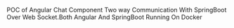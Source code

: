 POC of Angular Chat Component Two way Communication With SpringBoot Over Web Socket.Both Angular And SpringBoot Running On Docker

